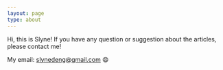 ```yaml
---
layout: page
type: about
---
```


Hi, this is Slyne! If you have any question or suggestion about the articles, please contact me! 

My email: slynedeng@gmail.com :smile:
